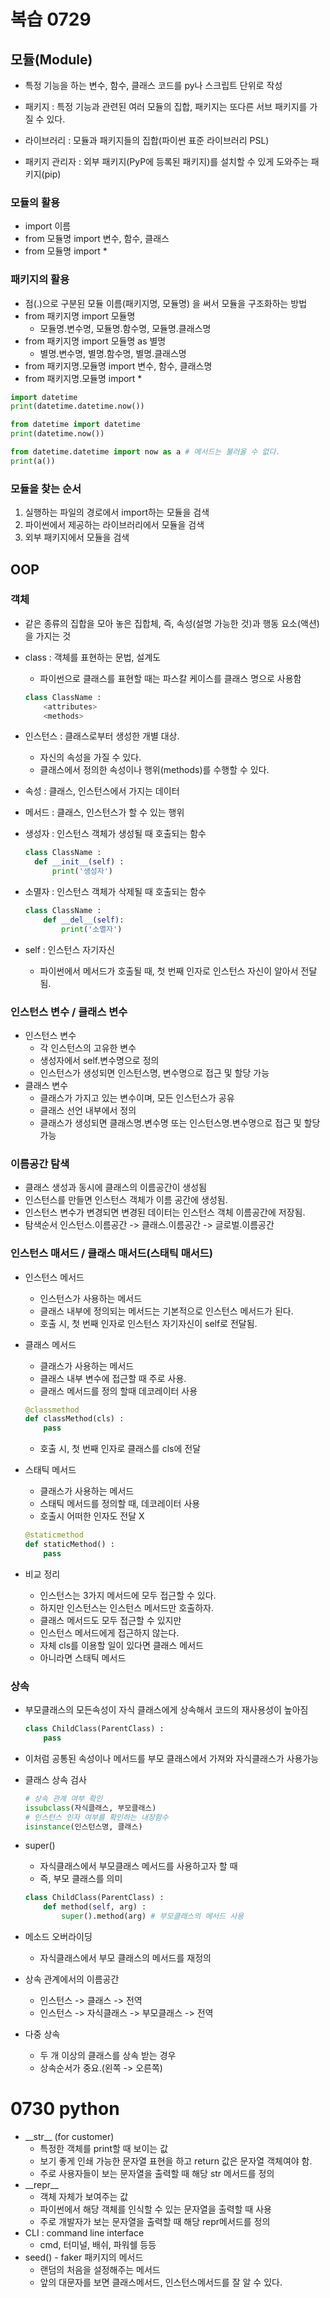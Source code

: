 # 복습 0729

## 모듈(Module) 

* 특정 기능을 하는 변수, 함수, 클래스 코드를 py나 스크립트 단위로 작성

* 패키지 : 특정 기능과 관련된 여러 모듈의 집합, 패키지는 또다른 서브 패키지를 가질 수 있다.
* 라이브러리 : 모듈과 패키지들의 집합(파이썬 표준 라이브러리 PSL)
* 패키지 관리자 : 외부 패키지(PyP에 등록된 패키지)를 설치할 수 있게 도와주는 패키지(pip)



### 모듈의 활용

* import 이름
* from 모듈명 import 변수, 함수, 클래스
* from 모듈명 import *



### 패키지의 활용

* 점(.)으로 구분된  모듈 이름(패키지명, 모듈명) 을 써서 모듈을 구조화하는 방법
* from 패키지명 import 모듈명
  * 모듈명.변수명, 모듈명.함수명, 모듈명.클래스명
* from 패키지명 import 모듈명 as 별명
  * 별명.변수명, 별명.함수명, 별명.클래스명
* from 패키지명.모듈명 import 변수, 함수, 클래스명
* from 패키지명.모듈명 import *

``` python
import datetime
print(datetime.datetime.now())

from datetime import datetime
print(datetime.now())

from datetime.datetime import now as a # 메서드는 불러올 수 없다.
print(a())

```



### 모듈을 찾는 순서

1. 실행하는 파일의 경로에서 import하는 모듈을 검색
2. 파이썬에서 제공하는 라이브러리에서 모듈을 검색
3. 외부 패키지에서 모듈을 검색



## OOP

### 객체

* 같은 종류의 집합을 모아 놓은 집합체, 즉, 속성(설명 가능한 것)과 행동 요소(액션)을 가지는 것

* class : 객체를 표현하는 문법, 설계도

  * 파이썬으로 클래스를 표현할 때는 파스칼 케이스를 클래스 명으로 사용함

  ``` python
  class ClassName :
      <attributes>
      <methods>
  ```

* 인스턴스 : 클래스로부터 생성한 개별 대상.

  * 자신의 속성을 가질 수 있다.
  * 클래스에서 정의한 속성이나 행위(methods)를 수행할 수 있다.

* 속성 : 클래스, 인스턴스에서 가지는 데이터

* 메서드 : 클래스, 인스턴스가 할 수 있는 행위

* 생성자 : 인스턴스 객체가 생성될 때 호출되는 함수

  ```python
  class ClassName :
  	def __init__(self) :
      	print('생성자')
  ```

* 소멸자 : 인스턴스 객체가 삭제될 때 호출되는 함수

  ``` python
  class ClassName :
      def __del__(self):
          print('소멸자')
  ```

* self : 인스턴스 자기자신

  * 파이썬에서 메서드가 호출될 때, 첫 번째 인자로 인스턴스 자신이 알아서 전달됨.



### 인스턴스 변수 / 클래스 변수

* 인스턴스 변수
  * 각 인스턴스의 고유한 변수
  * 생성자에서 self.변수명으로 정의
  * 인스턴스가 생성되면 인스턴스명, 변수명으로 접근 및 할당 가능
* 클래스 변수
  * 클래스가 가지고 있는 변수이며, 모든 인스턴스가 공유
  * 클래스 선언 내부에서 정의
  * 클래스가 생성되면 클래스명.변수명 또는 인스턴스명.변수명으로 접근 및 할당 가능



### 이름공간 탐색

* 클래스 생성과 동시에 클래스의 이름공간이 생성됨
* 인스턴스를 만들면 인스턴스 객체가 이름 공간에 생성됨.
* 인스턴스 변수가 변경되면 변경된 데이터는 인스턴스 객체 이름공간에 저장됨.
* 탐색순서 인스턴스.이름공간 -> 클래스.이름공간 -> 글로벌.이름공간



### 인스턴스 매서드 / 클래스 매서드(스태틱 매서드)

* 인스턴스 메서드

  * 인스턴스가 사용하는 메서드
  * 클래스 내부에 정의되는 메서드는 기본적으로 인스턴스 메서드가 된다.
  * 호출 시, 첫 번째 인자로 인스턴스 자기자신이 self로 전달됨.

* 클래스 메서드

  * 클래스가 사용하는 메서드
  * 클래스 내부 변수에 접근할 때 주로 사용.
  * 클래스 메서드를 정의 할때 데코레이터 사용

  ``` python
  @classmethod
  def classMethod(cls) :
      pass
  ```

  * 호출 시, 첫 번째 인자로 클래스를 cls에 전달

* 스태틱 메서드

  * 클래스가 사용하는 메서드
  * 스태틱 메서드를 정의할 때, 데코레이터 사용
  * 호출시 어떠한 인자도 전달 X

  ``` python
  @staticmethod
  def staticMethod() :
      pass
  ```

* 비교 정리

  * 인스턴스는 3가지 메서드에 모두 접근할 수 있다.
  * 하지만 인스턴스는 인스턴스 메서드만 호출하자.
  * 클래스 메서드도 모두 접근할 수 있지만
  * 인스턴스 메서드에게 접근하지 않는다.
  * 자체 cls를 이용할 일이 있다면 클래스 메서드
  * 아니라면 스태틱 메서드



### 상속

* 부모클래스의 모든속성이 자식 클래스에게 상속해서 코드의 재사용성이 높아짐

  ``` python
  class ChildClass(ParentClass) :
      pass
  ```

* 이처럼 공통된 속성이나 메서드를 부모 클래스에서 가져와 자식클래스가 사용가능

* 클래스 상속 검사

  ``` python
  # 상속 관계 여부 확인
  issubclass(자식클래스, 부모클래스)
  # 인스턴스 인자 여부를 확인하는 내장함수
  isinstance(인스턴스명, 클래스)
  ```

* super()

  * 자식클래스에서 부모클래스 메서드를 사용하고자 할 때
  * 즉, 부모 클래스를 의미

  ``` python
  class ChildClass(ParentClass) :
      def method(self, arg) :
          super().method(arg) # 부모클래스의 메서드 사용
  ```

* 메소드 오버라이딩

  * 자식클래스에서 부모 클래스의 메서드를 재정의

* 상속 관계에서의 이름공간

  * 인스턴스 -> 클래스 -> 전역
  * 인스턴스 -> 자식클래스 -> 부모클래스 -> 전역

* 다중 상속

  * 두 개 이상의 클래스를 상속 받는 경우
  * 상속순서가 중요.(왼쪽 -> 오른쪽)



# 0730 python

* __str\_\_ (for customer)
  * 특정한 객체를 print할 때 보이는 값
  * 보기 좋게 인쇄 가능한 문자열 표현을 하고 return 값은 문자열 객체여야 함.
  * 주로 사용자들이 보는 문자열을 출력할 때 해당 str 메서드를 정의
* __repr\_\_
  * 객체 자체가 보여주는 값
  * 파이썬에서 해당 객체를 인식할 수 있는 문자열을 출력할 때 사용
  * 주로 개발자가 보는 문자열을 출력할 때 해당 repr메서드를 정의
* CLI : command line interface
  * cmd, 터미널, 배쉬, 파워쉘 등등
* seed() - faker 패키지의 메서드
  * 랜덤의 처음을 설정해주는 메서드
  * 앞의 대문자를 보면 클래스메서드, 인스턴스메서드를 잘 알 수 있다.